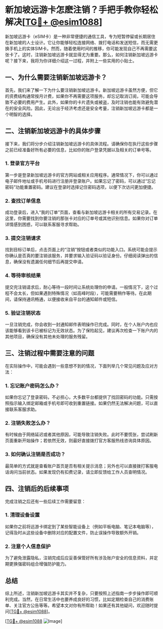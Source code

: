 # 新加坡远游卡怎麽注销？手把手教你轻松解决[[TG💪+ @esim1088](https://t.me/s/esim1088)]

新加坡远游卡（eSIM卡）是一种非常便捷的通信工具，专为短暂停留或长期居住在新加坡的人士设计。它让你能够轻松连接网络、拨打电话和发送短信，而无需更换手机上的实体SIM卡。然而，随着使用时间的推移，你可能发现自己不再需要这张卡了。这时，注销新加坡远游卡就显得尤为重要。那么，如何注销新加坡远游卡呢？接下来，我将为你详细介绍这一过程，并附上一些实用的小贴士。

## 一、为什么需要注销新加坡远游卡？

首先，我们来了解一下为什么要注销新加坡远游卡。新加坡远游卡虽然方便，但它的资费结构通常按月计费，如果你不再需要这项服务，却忘记取消订阅，可能会导致不必要的费用产生。此外，如果你的卡片遗失或被盗，及时注销也能有效避免潜在的安全风险。因此，无论出于经济考虑还是安全考量，注销新加坡远游卡都是一个明智的选择。

## 二、注销新加坡远游卡的具体步骤

接下来，我们将分步介绍注销新加坡远游卡的具体流程。请确保你在执行这些步骤之前已经准备好所有必要的信息，比如你的账户登录凭据以及相关的订单号等。

### 1. 登录官方平台

第一步是登录新加坡远游卡的官方网站或相关应用程序。通常情况下，你可以通过电子邮件地址或手机号码进行注册并登录账户。如果忘记了密码，可以通过“忘记密码”功能重置密码。建议在登录时选择记住密码选项，以便下次访问更加便捷。

### 2. 查找订单信息

成功登录后，进入“我的订单”页面，查看与新加坡远游卡相关的所有交易记录。在这里，你需要找到你要注销的那张卡对应的订单号或其他识别信息。如果你对订单详情感到困惑，可以联系客服寻求帮助。

### 3. 提交注销请求

找到目标订单后，点击页面上的“注销”按钮或者类似的功能入口。系统可能会提示你确认是否真的要注销该服务，并要求输入验证码以验证身份。仔细阅读弹出的信息，确保没有遗漏任何细节后再提交申请。

### 4. 等待审核结果

提交完注销请求后，耐心等待一段时间让系统处理你的申请。一般情况下，这个过程不会太长，但如果遇到特殊情况（如高峰时段），可能需要稍作等待。在此期间，请保持通讯畅通，以便接收来自平台的通知邮件或短信。

### 5. 验证注销状态

一旦注销完成，你会收到一封通知邮件表明操作已完成。同时，在个人账户内也应该能够看到该卡已被标记为无效状态。为了保险起见，建议再次检查一下账户内的其他项目，确保没有其他未处理的服务残留。

## 三、注销过程中需要注意的问题

在实际操作中，可能会遇到一些意想不到的情况，下面列举几个常见问题及应对方法：

### 1. 忘记账户密码怎么办？

如果你忘记了登录密码，不必担心，大多数平台都提供了找回密码的功能。只需按照指示输入绑定邮箱或手机号即可收到重置链接。如果仍然无法解决问题，可以直接联系客服求助。

### 2. 注销失败怎么办？

有时候由于网络延迟或者其他原因，可能导致注销失败。此时不要慌张，尝试刷新页面重新开始操作；若依然无效，则最好直接拨打官方客服热线咨询具体原因。

### 3. 如何确认注销是否成功？

最简单的方式就是查看账户首页是否有相关提示消息；另外也可以直接拨打客服电话询问当前状态。如果发现仍有扣费记录，请立即反馈给工作人员查明情况。

## 四、注销后的后续事项

完成注销之后还有一些后续工作需要留意：

### 1. 清理设备设置

如果你之前将远游卡绑定到了某些智能设备上（例如平板电脑、笔记本电脑等），记得及时从这些设备中删除对应的配置文件，防止误操作导致额外开销。

### 2. 注意个人信息保护

为了避免泄露隐私，注销完成后应妥善保管好所有涉及账户安全的信息资料，并定期更换强密码组合增强防护能力。

## 总结

综上所述，注销新加坡远游卡其实并不复杂，只要按照上述指南一步步操作即可顺利完成。当然，在日常生活中也要养成良好的习惯，比如定期检查自己的消费账单、关注官方公告等等。希望本文对你有所帮助！如果还有其他疑问，欢迎随时提问[[TG💪+ @esim1088](https://t.me/s/esim1088)]。

[[TG💪+ @esim1088](https://t.me/s/esim1088) ![Image](https://i.postimg.cc/4NQfJmqS/Snipaste-2025-05-13-00-14-12.png)]